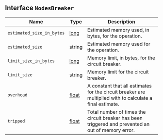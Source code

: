 ## Interface `NodesBreaker`

| Name | Type | Description |
| - | - | - |
| `estimated_size_in_bytes` | [long](./long.md) | Estimated memory used, in bytes, for the operation. |
| `estimated_size` | string | Estimated memory used for the operation. |
| `limit_size_in_bytes` | [long](./long.md) | Memory limit, in bytes, for the circuit breaker. |
| `limit_size` | string | Memory limit for the circuit breaker. |
| `overhead` | [float](./float.md) | A constant that all estimates for the circuit breaker are multiplied with to calculate a final estimate. |
| `tripped` | [float](./float.md) | Total number of times the circuit breaker has been triggered and prevented an out of memory error. |
